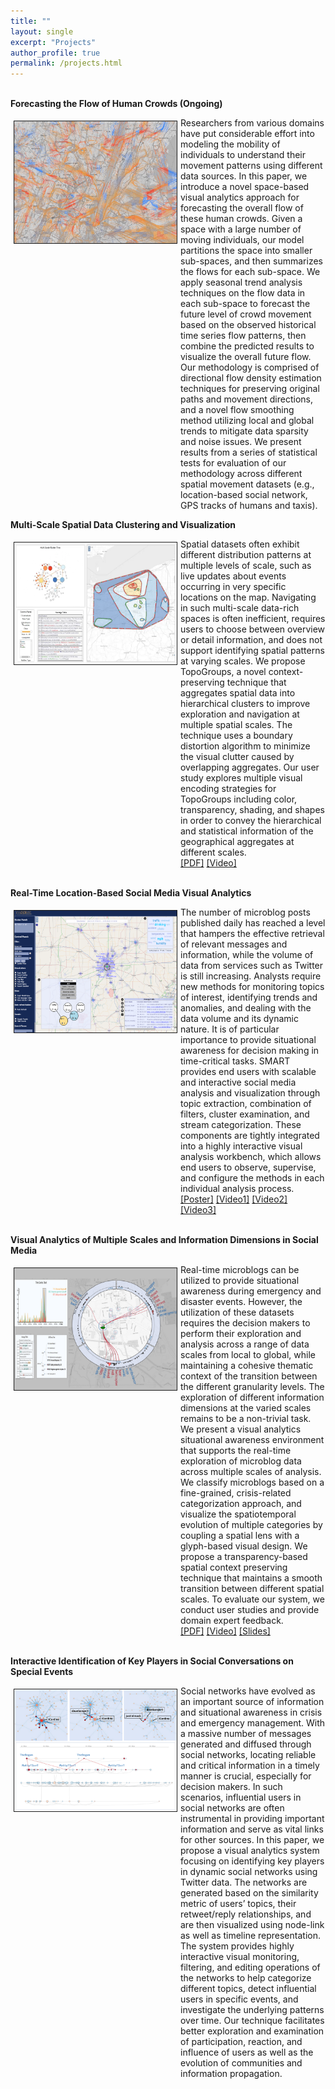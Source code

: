 ```yaml
---
title: ""
layout: single
excerpt: "Projects"
author_profile: true
permalink: /projects.html
---
```


<br>**Forecasting the Flow of Human Crowds (Ongoing)**<br>

<img style="float: left; margin: 5px 5px 5px 5px;" src="/images/TVCG17-teaser.png" width="260" border="1"/>

<p class="dsp" style="overflow: hidden;">Researchers from various domains have put considerable effort into modeling the mobility of individuals to understand their movement patterns using different data sources. In this paper, we introduce a novel space-based visual analytics approach for forecasting the overall flow of these human crowds. Given a space with a large number of moving individuals, our model partitions the space into smaller sub-spaces, and then summarizes the flows for each sub-space. We apply seasonal trend analysis techniques on the flow data in each sub-space to forecast the future level of crowd movement based on the observed historical time series flow patterns, then combine the predicted results to visualize the overall future flow. Our methodology is comprised of directional flow density estimation techniques for preserving original paths and movement directions, and a novel flow smoothing method utilizing local and global trends to mitigate data sparsity and noise issues. We present results from a series of statistical tests for evaluation of our methodology across different spatial movement datasets (e.g., location-based social network, GPS tracks of humans and taxis).<br>
</p>

**Multi-Scale Spatial Data Clustering and Visualization**<br>

<img style="float: left; margin: 5px 5px 5px 5px;" src="/images/CHI17-teaser.png" width="260" border="1"/>

<p class="dsp" style="overflow: hidden;">Spatial datasets often exhibit different distribution patterns at multiple levels of scale, such as live updates about events occurring in very specific locations on the map. Navigating in such multi-scale data-rich spaces is often inefficient, requires users to choose between overview or detail information, and does not support identifying spatial patterns at varying scales. We propose TopoGroups, a novel context-preserving technique that aggregates spatial data into hierarchical clusters to improve exploration and navigation at multiple spatial scales. The technique uses a boundary distortion algorithm to minimize the visual clutter caused by overlapping aggregates. Our user study explores multiple visual encoding strategies for TopoGroups including color, transparency, shading, and shapes in order to convey the hierarchical and statistical information of the geographical aggregates at different scales.<br>
<a href="http://pixel.ecn.purdue.edu:8080/~zhan1486/permanent/CHI17/TopoGroups.pdf">[PDF]</a>
<a href="http://pixel.ecn.purdue.edu:8080/~zhan1486/permanent/CHI17/TopoGroups.mp4">[Video]</a>
</p>


<br>**Real-Time Location-Based Social Media Visual Analytics**<br>

<img style="float: left; margin: 5px 5px 5px 5px;" src="/images/SMART.png" width="260" border="1"/>

<p class="dsp" style="overflow: hidden;">The number of microblog posts published daily has reached a level that hampers the effective retrieval of relevant messages and information, while the volume of data from services such as Twitter is still increasing. Analysts require new methods for monitoring topics of interest, identifying trends and anomalies, and dealing with the data volume and its dynamic nature. It is of particular importance to provide situational awareness for decision making in time-critical tasks. SMART provides end users with scalable and interactive social media analysis and visualization
through topic extraction, combination of filters, cluster examination, and stream categorization. These components are tightly integrated into a highly interactive visual analysis workbench, which allows end users to observe, supervise, and configure the methods in each individual analysis process.<br>
<a href="http://pixel.ecn.purdue.edu:8080/~zhan1486/permanent/SMART/SMARTPoster.pdf">[Poster]</a>
<a href="http://pixel.ecn.purdue.edu:8080/~zhan1486/permanent/SMART/SMARTDemo-bostonBombing.wmv">[Video1]</a>
<a href="http://pixel.ecn.purdue.edu:8080/~zhan1486/permanent/SMART/SMARTDemo-HurricaneSandy.wmv">[Video2]</a>
<a href="http://pixel.ecn.purdue.edu:8080/~zhan1486/permanent/SMART/SMARTDemo-SuperBowl.wmv">[Video3]</a>
</p>

<br>**Visual Analytics of Multiple Scales and Information Dimensions in Social Media**<br>

<img style="float: left; margin: 5px 5px 5px 5px;" src="/images/EV16-teaser.png" width="260" border="1"/>

<p class="dsp" style="overflow: hidden;">Real-time microblogs can be utilized to provide situational awareness during emergency and disaster events. However, the utilization of these datasets requires the decision makers to perform their exploration and analysis across a range of data scales from local to global, while maintaining a cohesive thematic context of the transition between the different granularity levels. The exploration of different information dimensions at the varied scales remains to be a non-trivial task. We present a visual analytics situational awareness environment that supports the real-time exploration of microblog data across multiple scales of analysis. We classify microblogs based on a fine-grained, crisis-related categorization approach, and visualize the spatiotemporal evolution of multiple categories by coupling a spatial lens with a glyph-based visual design. We propose a transparency-based spatial context preserving technique that maintains a smooth transition between different spatial scales. To evaluate our system, we conduct user studies and provide domain expert feedback.<br>
<a href="http://pixel.ecn.purdue.edu:8080/~zhan1486/permanent/EV16/Eurovis16_Microblogs_Zhang_paper.pdf">[PDF]</a>
<a href="http://pixel.ecn.purdue.edu:8080/~zhan1486/permanent/EV16/Eurovis16_Microblogs_Zhang_video.mp4">[Video]</a>
<a href="http://pixel.ecn.purdue.edu:8080/~zhan1486/permanent/EV16/Eurovis16_Microblogs_Zhang_slides.pdf">[Slides]</a>
</p>

<br>**Interactive Identification of Key Players in Social Conversations on Special Events**<br>

<img style="float: left; margin: 5px 5px 5px 5px;" src="/images/VIS14-network.png" width="260" border="1"/>

<p class="dsp" style="overflow: hidden;">
Social networks have evolved as an important source of information and situational awareness in crisis and emergency management. With a massive number of messages generated and diffused through social networks, locating reliable and critical information in a timely manner is crucial, especially for decision makers. In such scenarios, influential users in social networks are often instrumental in providing important information and serve as vital links for other sources. In this paper, we propose a visual analytics system focusing on identifying key players in dynamic social networks using Twitter data. The networks are generated based on the similarity metric of users’ topics, their retweet/reply relationships, and are then visualized using node-link as well as timeline representation. The system provides highly interactive visual monitoring, filtering, and editing operations of the networks to help categorize different topics, detect influential users in specific events, and investigate the underlying patterns over time. Our technique facilitates better exploration and examination of participation, reaction, and influence of users as well as the evolution of communities and information propagation.<br>
</p>